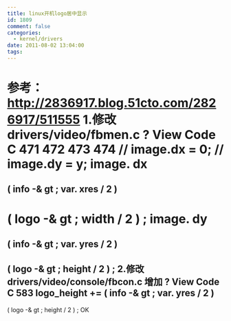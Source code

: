 ```yaml
---
title: linux开机logo居中显示
id: 1809
comment: false
categories:
  - kernel/drivers
date: 2011-08-02 13:04:00
tags:
---
```


参考：
http://2836917.blog.51cto.com/2826917/511555
1.修改drivers/video/fbmen.c
?
View Code
C
471
472
473
474
// image.dx = 0;
// image.dy = y;
image.
dx
=
(
info
-&
gt
;
var.
xres
/
2
)
-
(
logo
-&
gt
;
width
/
2
)
;
image.
dy
=
(
info
-&
gt
;
var.
yres
/
2
)
-
(
logo
-&
gt
;
height
/
2
)
;
2.修改drivers/video/console/fbcon.c
增加
?
View Code
C
583
logo_height
+=
(
info
-&
gt
;
var.
yres
/
2
)
-
(
logo
-&
gt
;
height
/
2
)
;
OK
